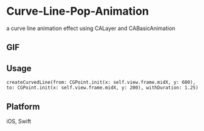 # Curve-Line-Pop-Animation

a curve line animation effect using CALayer and CABasicAnimation

## GIF

## Usage

`createCurvedLine(from: CGPoint.init(x: self.view.frame.midX, y: 600), to: CGPoint.init(x: self.view.frame.midX, y: 200), withDuration: 1.25)`

## Platform

iOS, Swift
